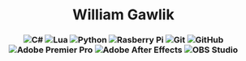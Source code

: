 <h1 align="center">
  William Gawlik
</h1>
<h3 align="center">
   <p>
     <img alt="C#" src="https://custom-icon-badges.demolab.com/badge/C%23-%23121011.svg?logo=cs2&logoColor=white">
     <img alt="Lua" src="https://custom-icon-badges.demolab.com/badge/Lua-%23121011.svg?logo=Lua&logoColor=white">
     <img alt="Python" src="https://img.shields.io/badge/Python-%23121011.svg?logo=python&logoColor=white">
     <img alt="Rasberry Pi" src="https://img.shields.io/badge/Raspberry%20Pi-%23121011?logo=Raspberry%20Pi&logoColor=white">
     <img alt="Git" src="https://img.shields.io/badge/Git-%23121011.svg?logo=git&logoColor=white">
     <img alt="GitHub" src="https://img.shields.io/badge/GitHub-%23121011.svg?logo=github&logoColor=white">
     <img alt="Adobe Premier Pro" src="https://img.shields.io/badge/Adobe%20Premiere%20Pro-%23121011.svg?logo=Adobe%20Premiere%20Pro&logoColor=white">
     <img alt="Adobe After Effects" src="https://img.shields.io/badge/Adobe%20After%20Effects-%23121011.svg?logo=Adobe%20After%20Effects&logoColor=white">
     <img alt="OBS Studio" src="https://img.shields.io/badge/-OBS-%23121011?logo=obs-studio&logoColor=white">
  </p>
